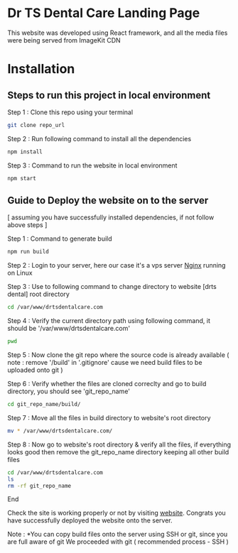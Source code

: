 # Dr TS Dental Care Landing Page

This website was developed using React framework, and all the media files were being served from ImageKit CDN

# Installation

## Steps to run this project in local environment

Step 1 : Clone this repo using your terminal

```bash
git clone repo_url
```

Step 2 : Run following command to install all the dependencies 
```bash
npm install
```

Step 3 : Command to run the website in local environment

```bash
npm start
```

## Guide to Deploy the website on to the server

[ assuming you have successfully installed dependencies, if not follow above steps ]

Step 1 : Command to generate build

```bash
npm run build
```

Step 2 : Login to your server, here our case it's a vps server [Nginx](https://nginx.org/en/) running on Linux 

Step 3 : Use to following command to change directory to website [drts dental] root directory

```bash
cd /var/www/drtsdentalcare.com
```

Step 4 : Verify the current directory path using following command, it should be '/var/www/drtsdentalcare.com'

```bash
pwd
```

Step 5 : Now clone the git repo where the source code is already available ( note : remove '/build' in '.gitignore' cause we need build files to be uploaded onto git )

Step 6 : Verify whether the files are cloned correclty and go to build directory, you should see 'git_repo_name'

```bash
cd git_repo_name/build/
```

Step 7 : Move all the files in build directory to website's root directory

```bash
mv * /var/www/drtsdentalcare.com/
```

Step 8 : Now go to website's root directory & verify all the files, if everything looks good then remove the git_repo_name directory keeping all other build files

```bash
cd /var/www/drtsdentalcare.com
ls
rm -rf git_repo_name
```
End

Check the site is working properly or not by visiting [website](https://drtsdentalcare.com). Congrats you have successfully deployed the website onto the server.

Note :  *You can copy build files onto the server using SSH or git, since you are full aware of git We proceeded with git ( recommended process - SSH )


